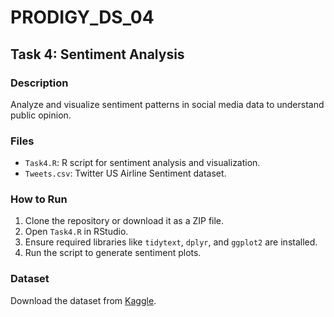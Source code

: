 # PRODIGY_DS_04
## Task 4: Sentiment Analysis

### Description
Analyze and visualize sentiment patterns in social media data to understand public opinion.

### Files
- `Task4.R`: R script for sentiment analysis and visualization.
- `Tweets.csv`: Twitter US Airline Sentiment dataset.

### How to Run
1. Clone the repository or download it as a ZIP file.
2. Open `Task4.R` in RStudio.
3. Ensure required libraries like `tidytext`, `dplyr`, and `ggplot2` are installed.
4. Run the script to generate sentiment plots.

### Dataset
Download the dataset from [Kaggle](https://www.kaggle.com/crowdflower/twitter-airline-sentiment).
